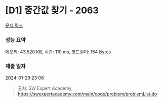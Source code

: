 # [D1] 중간값 찾기 - 2063 

[문제 링크](https://swexpertacademy.com/main/code/problem/problemDetail.do?contestProbId=AV5QPsXKA2UDFAUq) 

### 성능 요약

메모리: 43,520 KB, 시간: 110 ms, 코드길이: 164 Bytes

### 제출 일자

2024-01-29 23:08



> 출처: SW Expert Academy, https://swexpertacademy.com/main/code/problem/problemList.do